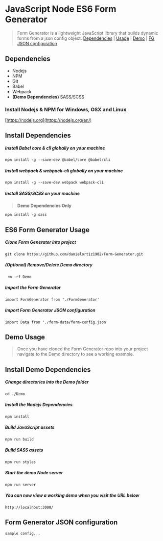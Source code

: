 # JavaScript Node ES6 Form Generator

> Form Generator is a lightweight JavaScript library that builds dynamic forms from a json config object.
> [Dependencies](#dependencies) | [Usage](#es6-form-generator-usage) | [Demo](#demo-usage) | [FG JSON configuration](#form-generator-json-configuration)

## Dependencies
* Nodejs
* NPM
* Git
* Babel 
* Webpack
* **(Demo Dependencies)** SASS/SCSS

### Install Nodejs & NPM for Windows, OSX and Linux
[https://nodejs.org](https://nodejs.org/en/)

## Install Dependencies

##### Install Babel core & cli globally on your machine
    npm install -g --save-dev @babel/core @babel/cli

##### Install webpack & webpack-cli globally on your machine
    npm install -g --save-dev webpack webpack-cli

##### Install SASS/SCSS on your machine
> **Demo Dependencies Only**

    npm install -g sass

## ES6 Form Generator Usage

##### Clone Form Generator into project
    git clone https://github.com/danielortiz1982/Form-Generator.git
    
##### (Optional) Remove/Delete Demo directory
     rm -rf Demo

##### Import the Form Generator
    import FormGenerator from './FormGenerator'

##### Import Form Generator JSON configuration
    import Data from './form-data/form-config.json'

## Demo Usage
> Once you have cloned the Form Generator repo into your project navigate to the Demo directory to see a working example.

## Install Demo Dependencies

##### Change directories into the **Demo** folder
    cd ./Demo

##### Install the Nodejs Dependencies
    npm install

##### Build JavaScript assets 
    npm run build

##### Build SASS assets 
    npm run styles

##### Start the demo Node server 
    npm run server

##### You can now view a working demo when you visit the URL below 
    http://localhost:3000/

## Form Generator JSON configuration
    sample config...


 
